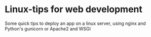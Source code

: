 # Linux-tips for web development
Some quick tips to deploy an app on a linux server, using nginx and Python's gunicorn or Apache2 and WSGI
